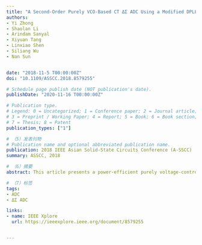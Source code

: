 ```yaml
---
title: "A Second-Order Purely VCO-Based CT ΔΣ ADC Using a Modified DPLL Structure in 40-nm CMOS"
authors:
- Yi Zhong
- Shaolan Li
- Arindam Sanyal
- Xiyuan Tang
- Linxiao Shen
- Siliang Wu
- Nan Sun


date: "2018-11-5 T00:00:00Z"
doi: "10.1109/ASSCC.2018.8579255"

# Schedule page publish date (NOT publication's date).
publishDate: "2020-11-16 T00:00:00Z"

# Publication type.
# Legend: 0 = Uncategorized; 1 = Conference paper; 2 = Journal article;
# 3 = Preprint / Working Paper; 4 = Report; 5 = Book; 6 = Book section;
# 7 = Thesis; 8 = Patent
publication_types: ["1"]

# （5）发表刊物
# Publication name and optional abbreviated publication name.
publication: 2018 IEEE Asian Solid-State Circuits Conference (A-SSCC)
summary: ASSCC, 2018

# （6）摘要
abstract: This article presents a power-efficient purely voltage-controlled oscillator (VCO)-based second-order continuous-time (CT) ΔΣ analog-to-digital converter (ADC), featuring a modified digital phase-locked loop (DPLL) structure. The proposed ADC combines a VCO with a switched-ring oscillator (SRO)-based time-to-digital converter (TDC), which enables second-order noise shaping without any operational transconductance amplifiers (OTAs). The nonlinearity of the front-end VCO is mitigated by putting it inside a closed loop. An array of phase/frequency detectors (PFDs) is used to relax the requirement on the VCO center frequency and thus reduces the VCO power and noise. The proposed architecture also realizes an intrinsic tri-level data-weighted averaging (DWA). A prototype chip is fabricated in a 40-nm CMOS process. The proposed ADC achieves a peak signal-to-noise-and-distortion ratio (SNDR) of 69.4 dB over 5.2-MHz bandwidth, while operating at the 260 MS/s and consuming 0.86 mW from a 1.1-V supply.

# （7）标签
tags:
- ADC
- ΔΣ ADC

links:
- name: IEEE Xplore
  url: https://ieeexplore.ieee.org/document/8579255


---
```

